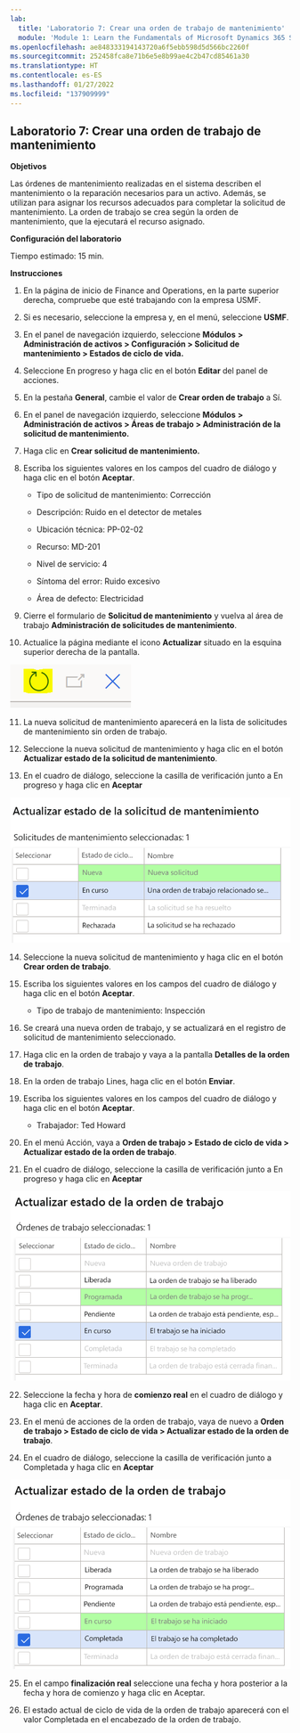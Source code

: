 ```yaml
---
lab:
  title: 'Laboratorio 7: Crear una orden de trabajo de mantenimiento'
  module: 'Module 1: Learn the Fundamentals of Microsoft Dynamics 365 Supply Chain Management'
ms.openlocfilehash: ae848333194143720a6f5ebb598d5d566bc2260f
ms.sourcegitcommit: 252458fca8e71b6e5e8b99ae4c2b47cd85461a30
ms.translationtype: HT
ms.contentlocale: es-ES
ms.lasthandoff: 01/27/2022
ms.locfileid: "137909999"
---
```

## <a name="lab-7---create-a-maintenance-work-order"></a>Laboratorio 7: Crear una orden de trabajo de mantenimiento

**Objetivos**

Las órdenes de mantenimiento realizadas en el sistema describen el mantenimiento o la reparación necesarios para un activo. Además, se utilizan para asignar los recursos adecuados para completar la solicitud de mantenimiento. La orden de trabajo se crea según la orden de mantenimiento, que la ejecutará el recurso asignado.

**Configuración del laboratorio**

Tiempo estimado: 15 min.

**Instrucciones**

1. En la página de inicio de Finance and Operations, en la parte superior derecha, compruebe que esté trabajando con la empresa USMF.

2. Si es necesario, seleccione la empresa y, en el menú, seleccione **USMF**.

3. En el panel de navegación izquierdo, seleccione **Módulos** **&gt; Administración de activos &gt; Configuración &gt; Solicitud de mantenimiento &gt; Estados de ciclo de vida.**

4. Seleccione En progreso y haga clic en el botón **Editar** del panel de acciones.

5. En la pestaña **General**, cambie el valor de **Crear orden de trabajo** a Sí.

6. En el panel de navegación izquierdo, seleccione **Módulos** **&gt; Administración de activos &gt; Áreas de trabajo &gt; Administración de la solicitud de mantenimiento.**

7. Haga clic en **Crear solicitud de mantenimiento.**

8. Escriba los siguientes valores en los campos del cuadro de diálogo y haga clic en el botón **Aceptar**.

    - Tipo de solicitud de mantenimiento: Corrección

    - Descripción: Ruido en el detector de metales

    - Ubicación técnica: PP-02-02

    - Recurso: MD-201

    - Nivel de servicio: 4

    - Síntoma del error: Ruido excesivo

    - Área de defecto: Electricidad 

9. Cierre el formulario de **Solicitud de mantenimiento** y vuelva al área de trabajo **Administración de solicitudes de mantenimiento**.

10. Actualice la página mediante el icono **Actualizar** situado en la esquina superior derecha de la pantalla.

![Captura de pantalla del icono Actualizar](./media/lab-create-a-maintenance-request-01.png)

11. La nueva solicitud de mantenimiento aparecerá en la lista de solicitudes de mantenimiento sin orden de trabajo.

12. Seleccione la nueva solicitud de mantenimiento y haga clic en el botón **Actualizar estado de la solicitud de mantenimiento**. 

13. En el cuadro de diálogo, seleccione la casilla de verificación junto a En progreso y haga clic en **Aceptar**

![Captura de pantalla del elemento de línea que se debe seleccionar](./media/lab-create-a-maintenance-request-02.png) 


14. Seleccione la nueva solicitud de mantenimiento y haga clic en el botón **Crear orden de trabajo**. 

15. Escriba los siguientes valores en los campos del cuadro de diálogo y haga clic en el botón **Aceptar**.

    - Tipo de trabajo de mantenimiento: Inspección

16. Se creará una nueva orden de trabajo, y se actualizará en el registro de solicitud de mantenimiento seleccionado.

17. Haga clic en la orden de trabajo y vaya a la pantalla **Detalles de la orden de trabajo**.

18. En la orden de trabajo Lines, haga clic en el botón **Enviar**.

19. Escriba los siguientes valores en los campos del cuadro de diálogo y haga clic en el botón **Aceptar**.

    - Trabajador: Ted Howard

20. En el menú Acción, vaya a **Orden de trabajo &gt; Estado de ciclo de vida &gt; Actualizar estado de la orden de trabajo**.

21. En el cuadro de diálogo, seleccione la casilla de verificación junto a En progreso y haga clic en **Aceptar**

![Captura de pantalla del elemento de línea que se debe seleccionar](./media/lab-create-a-maintenance-request-03.png)

22. Seleccione la fecha y hora de **comienzo real** en el cuadro de diálogo y haga clic en **Aceptar**.

23. En el menú de acciones de la orden de trabajo, vaya de nuevo a **Orden de trabajo &gt; Estado de ciclo de vida &gt; Actualizar estado de la orden de trabajo**.

24. En el cuadro de diálogo, seleccione la casilla de verificación junto a Completada y haga clic en **Aceptar**

![Captura de pantalla del elemento de línea que se debe seleccionar](./media/lab-create-a-maintenance-request-04.png)

25. En el campo **finalización real** seleccione una fecha y hora posterior a la fecha y hora de comienzo y haga clic en Aceptar.

26. El estado actual de ciclo de vida de la orden de trabajo aparecerá con el valor Completada en el encabezado de la orden de trabajo.
